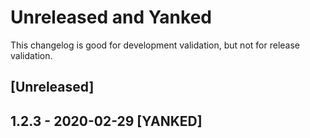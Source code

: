 # Unreleased and Yanked
This changelog is good for development validation, but not for release validation.
## [Unreleased]
## 1.2.3 - 2020-02-29 [YANKED]
